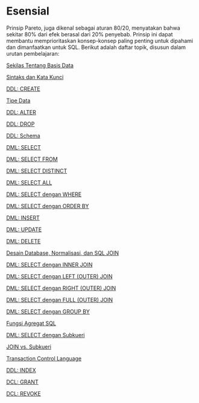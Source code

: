 # Esensial

Prinsip Pareto, juga dikenal sebagai aturan 80/20, menyatakan bahwa sekitar 80% dari efek berasal dari 20% penyebab. Prinsip ini dapat membantu memprioritaskan konsep-konsep paling penting untuk dipahami dan dimanfaatkan untuk SQL. Berikut adalah daftar topik, disusun dalam urutan pembelajaran:

[Sekilas Tentang Basis Data](Esensial%20678f51b4f61f43c881425189f607d4b8/Sekilas%20Tentang%20Basis%20Data%20a4108fc96e9242679d9e77e3577bd8bd.md)

[Sintaks dan Kata Kunci](Esensial%20678f51b4f61f43c881425189f607d4b8/Sintaks%20dan%20Kata%20Kunci%2067ae565f2ffd4999b588e6fa9b0bf5b1.md)

[DDL: CREATE](Esensial%20678f51b4f61f43c881425189f607d4b8/DDL%20CREATE%2092fc18c4142147b8bc5cffe955d607f8.md)

[Tipe Data](Esensial%20678f51b4f61f43c881425189f607d4b8/Tipe%20Data%208e05934570c049728083a22e1c473a52.md)

[DDL: ALTER](Esensial%20678f51b4f61f43c881425189f607d4b8/DDL%20ALTER%203656325998e845f293c3887bcda2ddf5.md)

[DDL: DROP](Esensial%20678f51b4f61f43c881425189f607d4b8/DDL%20DROP%2003bf2ba673db46509aa78a94f557adf3.md)

[DDL: Schema](Esensial%20678f51b4f61f43c881425189f607d4b8/DDL%20Schema%20ab7fd99b9aec4cfe895c9eb71fed83f8.md)

[DML: SELECT](Esensial%20678f51b4f61f43c881425189f607d4b8/DML%20SELECT%20e824dfe643a4449793424ff7b44ecb0b.md)

[DML: SELECT FROM](Esensial%20678f51b4f61f43c881425189f607d4b8/DML%20SELECT%20FROM%2040150ce0183e42869fad8b1768960cea.md)

[DML: SELECT DISTINCT](Esensial%20678f51b4f61f43c881425189f607d4b8/DML%20SELECT%20DISTINCT%200e1321a944d94eb394958afc9af300d2.md)

[DML: SELECT ALL](Esensial%20678f51b4f61f43c881425189f607d4b8/DML%20SELECT%20ALL%206345cbd002f6449e822b73443b36057b.md)

[DML: SELECT dengan WHERE](Esensial%20678f51b4f61f43c881425189f607d4b8/DML%20SELECT%20dengan%20WHERE%20fe87e53a14a64b278435592186f7a5ae.md)

[DML: SELECT dengan ORDER BY](Esensial%20678f51b4f61f43c881425189f607d4b8/DML%20SELECT%20dengan%20ORDER%20BY%20cd3ef4c02a244189824dcb0f356f93e7.md)

[DML: INSERT](Esensial%20678f51b4f61f43c881425189f607d4b8/DML%20INSERT%20a04290c833a5432a98aebac4920f267f.md)

[DML: UPDATE](Esensial%20678f51b4f61f43c881425189f607d4b8/DML%20UPDATE%200a8c968cd0ab496c9dee0587bb459b5d.md)

[DML: DELETE](Esensial%20678f51b4f61f43c881425189f607d4b8/DML%20DELETE%205222cf75145c470ea577f45443481e08.md)

[Desain Database, Normalisasi, dan SQL JOIN](Esensial%20678f51b4f61f43c881425189f607d4b8/Desain%20Database,%20Normalisasi,%20dan%20SQL%20JOIN%209e7a15e734434e32b0e587a1ed88e418.md)

[DML: SELECT dengan INNER JOIN](Esensial%20678f51b4f61f43c881425189f607d4b8/DML%20SELECT%20dengan%20INNER%20JOIN%2084e7b476e8274c4ca044e7593c1f03e4.md)

[DML: SELECT dengan LEFT (OUTER) JOIN](<Esensial%20678f51b4f61f43c881425189f607d4b8/DML%20SELECT%20dengan%20LEFT%20(OUTER)%20JOIN%2049658a356ad84726824fddefd26fea6b.md>)

[DML: SELECT dengan RIGHT (OUTER) JOIN](<Esensial%20678f51b4f61f43c881425189f607d4b8/DML%20SELECT%20dengan%20RIGHT%20(OUTER)%20JOIN%2072ee208f94274881b5aa5574b9a1df15.md>)

[DML: SELECT dengan FULL (OUTER) JOIN](<Esensial%20678f51b4f61f43c881425189f607d4b8/DML%20SELECT%20dengan%20FULL%20(OUTER)%20JOIN%20a308bfb77b6249a88ad458ec41da5142.md>)

[DML: SELECT dengan GROUP BY](Esensial%20678f51b4f61f43c881425189f607d4b8/DML%20SELECT%20dengan%20GROUP%20BY%2047ce9fec15cc4840a337c57ebd12cc8b.md)

[Fungsi Agregat SQL](Esensial%20678f51b4f61f43c881425189f607d4b8/Fungsi%20Agregat%20SQL%205bec68b349474454befa849ed8a2cfc1.md)

[DML: SELECT dengan Subkueri](Esensial%20678f51b4f61f43c881425189f607d4b8/DML%20SELECT%20dengan%20Subkueri%20445c823d691845689bf0b3b2f359bcef.md)

[JOIN vs. Subkueri](Esensial%20678f51b4f61f43c881425189f607d4b8/JOIN%20vs%20Subkueri%20e3d173feb0dc416e979d72af301f3934.md)

[Transaction Control Language](Esensial%20678f51b4f61f43c881425189f607d4b8/Transaction%20Control%20Language%208085e514be5640a9b8d9b2b7b12b374e.md)

[DDL: INDEX](Esensial%20678f51b4f61f43c881425189f607d4b8/DDL%20INDEX%205db0d2fecd9a483b881207ab70c31e47.md)

[DCL: GRANT](Esensial%20678f51b4f61f43c881425189f607d4b8/DCL%20GRANT%2061534a08cbfc4b3dbcca0a1f9ea459a4.md)

[DCL: REVOKE](Esensial%20678f51b4f61f43c881425189f607d4b8/DCL%20REVOKE%2025f8b9837c4e43dda049353ade94e7b7.md)
